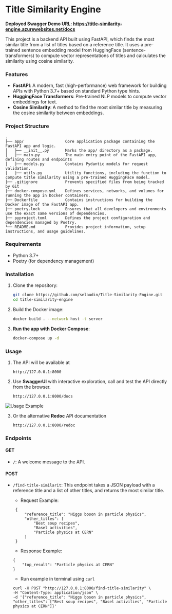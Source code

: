 # Title Similarity Engine

**Deployed Swagger Demo URL: https://title-similarity-engine.azurewebsites.net/docs**

This project is a backend API built using FastAPI, which finds the most similar title from a list of titles based on a
reference title. It uses a pre-trained sentence embedding model from HuggingFace (sentence-transformers) to compute
vector representations of titles and calculates the similarity using cosine similarity.

### Features

- **FastAPI**: A modern, fast (high-performance) web framework for building APIs with Python 3.7+ based on standard
  Python type hints.
- **HuggingFace Transformers**: Pre-trained NLP models to compute vector embeddings for text.
- **Cosine Similarity**: A method to find the most similar title by measuring the cosine similarity between embeddings.

### Project Structure

```
.
├── app/                  Core application package containing the FastAPI app and logic.
│   ├── __init__.py       Marks the app/ directory as a package.
│   ├── main.py           The main entry point of the FastAPI app, defining routes and endpoints
│   ├── models.py         Contains Pydantic models for request validation.
│   ├── utils.py          Utility functions, including the function to compute title similarity using a pre-trained HuggingFace model.
├── .gitignore            Prevents specified files from being tracked by Git
├── docker-compose.yml    Defines services, networks, and volumes for running the app in Docker containers.
├── Dockerfile            Contains instructions for building the Docker image of the FastAPI app.
├── poetry.lock           Ensures that all developers and environments use the exact same versions of dependencies.
├── pyproject.toml        Defines the project configuration and dependencies managed by Poetry.
└── README.md             Provides project information, setup instructions, and usage guidelines.
```

### Requirements

- Python 3.7+
- Poetry (for dependency management)

### Installation

1. Clone the repository:
    ```bash
    git clone https://github.com/selaudin/Title-Similarity-Engine.git
    cd title-similarity-engine
    ```
   
2. Build the Docker image:
    ```bash
   docker build . --network host -t server
   ```

3. **Run the app with Docker Compose**:
    ```bash
    docker-compose up -d
    ```

### Usage

1. The API will be available at
    ```
    http://127.0.0.1:8000
    ```

2. Use **SwaggerUI** with interactive exploration, call and test the API directly from the browser.
    ```
    http://127.0.0.1:8000/docs
    ```

![Usage Example](https://github.com/selaudin/Title-Similarity-Engine/blob/main/media/usage.gif)

3. Or the alternative **Redoc** API documentation
    ```
    http://127.0.0.1:8000/redoc
    ```

### Endpoints

#### GET

- ```/```: A welcome message to the API.

#### POST

- ```/find-title-similarit```: This endpoint takes a JSON payload with a reference title and a list of other titles, and
  returns the most similar title.
    - Request Example:
  ```
   {
       "reference_title": "Higgs boson in particle physics",
       "other_titles": [
           "Best soup recipes",
           "Basel activities",
           "Particle physics at CERN"
       ]
   }
   ```
    - Response Example:
  ```
  {
      "top_result": "Particle physics at CERN"
  }
  ```

    - Run example in terminal using ```curl```
  ```
  curl -X POST "http://127.0.0.1:8000/find-title-similarity" \
  -H "Content-Type: application/json" \
  -d '{"reference_title": "Higgs boson in particle physics", "other_titles": ["Best soup recipes", "Basel activities", "Particle physics at CERN"]}'
  ```
  
